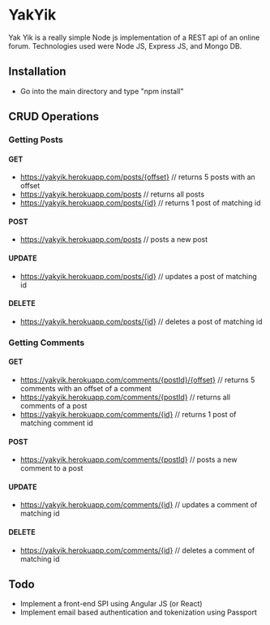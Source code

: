 # YakYik

Yak Yik is a really simple Node js implementation of a REST api of an online forum.  Technologies used were Node JS, Express JS, and Mongo DB.


## Installation
- Go into the main directory and type "npm install"

## CRUD Operations

### Getting Posts

#### GET
- https://yakyik.herokuapp.com/posts/{offset} // returns 5 posts with an offset
- https://yakyik.herokuapp.com/posts // returns all posts
- https://yakyik.herokuapp.com/posts/{id} // returns 1 post of matching id

#### POST
- https://yakyik.herokuapp.com/posts // posts a new post

#### UPDATE
- https://yakyik.herokuapp.com/posts/{id} // updates a post of matching id

#### DELETE
- https://yakyik.herokuapp.com/posts/{id} // deletes a post of matching id

### Getting Comments

#### GET
- https://yakyik.herokuapp.com/comments/{postId}/{offset} // returns 5 comments with an offset of a comment
- https://yakyik.herokuapp.com/comments/{postId} // returns all comments of a post
- https://yakyik.herokuapp.com/comments/{id} // returns 1 post of matching comment id

#### POST
- https://yakyik.herokuapp.com/comments/{postId} // posts a new comment to a post 

#### UPDATE
- https://yakyik.herokuapp.com/comments/{id} // updates a comment of matching id

#### DELETE
- https://yakyik.herokuapp.com/comments/{id} // deletes a comment of matching id


## Todo
- Implement a front-end SPI using Angular JS (or React)
- Implement email based authentication and tokenization using Passport 

